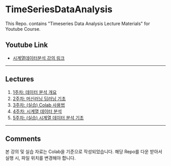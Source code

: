 # TimeSeriesDataAnalysis

This Repo. contains "Timeseries Data Analysis Lecture Materials" for Youtube Course.

## Youtube Link

- [시계열데이터분석 강의 링크](https://youtube.com/playlist?list=PL_IloBNfWCdm1uml4sVMaHem85-5W9mbL&si=4OLg5eyhYoa-Dned)

---

## Lectures

1. [1주차: 데이터 분석 개요](https://www.youtube.com/watch?v=GEYxeMYMtE4)
2. [2주차: 머신러닝 딥러닝 기초](https://www.youtube.com/watch?v=JmL2xIwnuYk&t=1s)
3. [3주차: (실습) Colab 사용법](https://www.youtube.com/watch?v=v7oP4AcTm6M)
4. [4주차: 시계열 데이터 분석](https://youtu.be/3HV18N1_cz0?si=COVfKglilE_zjZai)
5. [5주차: (실습) 시계열 데이터 분석 기초](.)

---

## Comments

본 강의 및 실습 자료는 Colab을 기준으로 작성되었습니다. 해당 Repo를 다운 받아서 실행 시, 파일 위치를 변경해야 합니다.
